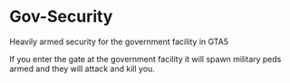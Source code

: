 # Gov-Security
Heavily armed security for the government facility in GTA5 


If you enter the gate at the government facility it will spawn military peds armed and they will attack and kill you.
